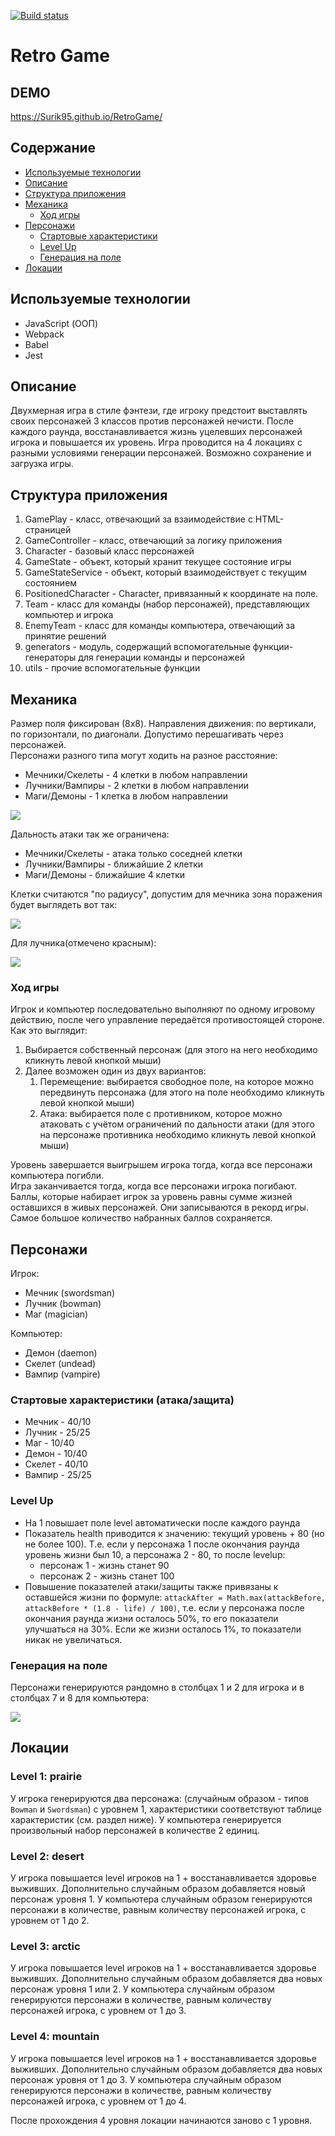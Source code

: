 [![Build status](https://ci.appveyor.com/api/projects/status/yxaitro8hhijqn9d?svg=true)](https://ci.appveyor.com/project/Surik95/retro-game)

# Retro Game

## DEMO

https://Surik95.github.io/RetroGame/

## Содержание

- [Используемые технологии](#tech)
- [Описание](#descr)
- [Структура приложения](#struct)
- [Механика](#mech)
  - [Ход игры](#progress)
- [Персонажи](#characters)
  - [Стартовые характеристики](#spec)
  - [Level Up](#levelup)
  - [Генерация на поле](#generate)
- [Локации](#locations)

## <a name="tech">Используемые технологии

- JavaScript (ООП)
- Webpack
- Babel
- Jest

## <a name="descr">Описание</a>

Двухмерная игра в стиле фэнтези, где игроку предстоит выставлять своих персонажей 3 классов против персонажей нечисти. После каждого раунда, восстанавливается жизнь уцелевших персонажей игрока и повышается их уровень. Игра проводится на 4 локациях с разными условиями генерации персонажей. Возможно сохранение и загрузка игры.

## <a name="struct">Структура приложения</a>

1. GamePlay - класс, отвечающий за взаимодействие с HTML-страницей
1. GameController - класс, отвечающий за логику приложения
1. Character - базовый класс персонажей
1. GameState - объект, который хранит текущее состояние игры
1. GameStateService - объект, который взаимодействует с текущим состоянием
1. PositionedCharacter - Character, привязанный к координате на поле.
1. Team - класс для команды (набор персонажей), представляющих компьютер и игрока
1. EnemyTeam - класс для команды компьютера, отвечающий за принятие решений
1. generators - модуль, содержащий вспомогательные функции-генераторы для генерации команды и персонажей
1. utils - прочие вспомогательные функции

## <a name="mech">Механика</a>

Размер поля фиксирован (8x8). Направления движения: по вертикали, по горизонтали, по диагонали. Допустимо перешагивать через персонажей.  
Персонажи разного типа могут ходить на разное расстояние:

- Мечники/Скелеты - 4 клетки в любом направлении
- Лучники/Вампиры - 2 клетки в любом направлении
- Маги/Демоны - 1 клетка в любом направлении

![](https://i.imgur.com/yp8vjhL.jpg)

Дальность атаки так же ограничена:

- Мечники/Скелеты - атака только соседней клетки
- Лучники/Вампиры - ближайшие 2 клетки
- Маги/Демоны - ближайшие 4 клетки

Клетки считаются "по радиусу", допустим для мечника зона поражения будет выглядеть вот так:

![](https://i.imgur.com/gJ8DXPU.jpg)

Для лучника(отмечено красным):

![](https://i.imgur.com/rIINaFD.png)

### <a name="progress">Ход игры</a>

Игрок и компьютер последовательно выполняют по одному игровому действию, после чего управление передаётся противостоящей стороне. Как это выглядит:

1. Выбирается собственный персонаж (для этого на него необходимо кликнуть левой кнопкой мыши)
2. Далее возможен один из двух вариантов:
   1. Перемещение: выбирается свободное поле, на которое можно передвинуть персонажа (для этого на поле необходимо кликнуть левой кнопкой мыши)
   2. Атака: выбирается поле с противником, которое можно атаковать с учётом ограничений по дальности атаки (для этого на персонаже противника необходимо кликнуть левой кнопкой мыши)

Уровень завершается выигрышем игрока тогда, когда все персонажи компьютера погибли.  
Игра заканчивается тогда, когда все персонажи игрока погибают.  
Баллы, которые набирает игрок за уровень равны сумме жизней оставшихся в живых персонажей. Они записываются в рекорд игры. Самое большое количество набранных баллов сохраняется.

## <a name="characters">Персонажи</a>

Игрок:

- Мечник (swordsman)
- Лучник (bowman)
- Маг (magician)

Компьютер:

- Демон (daemon)
- Скелет (undead)
- Вампир (vampire)

### <a name="spec">Стартовые характеристики (атака/защита)</a>

- Мечник - 40/10
- Лучник - 25/25
- Маг - 10/40
- Демон - 10/40
- Скелет - 40/10
- Вампир - 25/25

### <a name="levelup">Level Up</a>

- На 1 повышает поле level автоматически после каждого раунда
- Показатель health приводится к значению: текущий уровень + 80 (но не более 100). Т.е. если у персонажа 1 после окончания раунда уровень жизни был 10, а персонажа 2 - 80, то после levelup:
  - персонаж 1 - жизнь станет 90
  - персонаж 2 - жизнь станет 100
- Повышение показателей атаки/защиты также привязаны к оставшейся жизни по формуле: `attackAfter = Math.max(attackBefore, attackBefore * (1.8 - life) / 100)`, т.е. если у персонажа после окончания раунда жизни осталось 50%, то его показатели улучшаться на 30%. Если же жизни осталось 1%, то показатели никак не увеличаться.

### <a name="generate">Генерация на поле</a>

Персонажи генерируются рандомно в столбцах 1 и 2 для игрока и в столбцах 7 и 8 для компьютера:

![](https://i.imgur.com/XqcV1uW.jpg)

## <a name="locations">Локации</a>

### Level 1: prairie

У игрока генерируются два персонажа: (случайным образом - типов `Bowman` и `Swordsman`) с уровнем 1, характеристики соответствуют таблице характеристик (см. раздел ниже).
У компьютера генерируется произвольный набор персонажей в количестве 2 единиц.

### Level 2: desert

У игрока повышается level игроков на 1 + восстанавливается здоровье выживших. Дополнительно случайным образом добавляется новый персонаж уровня 1.
У компьютера случайным образом генерируются персонажи в количестве, равным количеству персонажей игрока, с уровнем от 1 до 2.

### Level 3: arctic

У игрока повышается level игроков на 1 + восстанавливается здоровье выживших. Дополнительно случайным образом добавляется два новых персонаж уровня 1 или 2.
У компьютера случайным образом генерируются персонажи в количестве, равным количеству персонажей игрока, с уровнем от 1 до 3.

### Level 4: mountain

У игрока повышается level игроков на 1 + восстанавливается здоровье выживших. Дополнительно случайным образом добавляется два новых персонаж уровня от 1 до 3.
У компьютера случайным образом генерируются персонажи в количестве, равным количеству персонажей игрока, с уровнем от 1 до 4.

После прохождения 4 уровня локации начинаются заново с 1 уровня.

